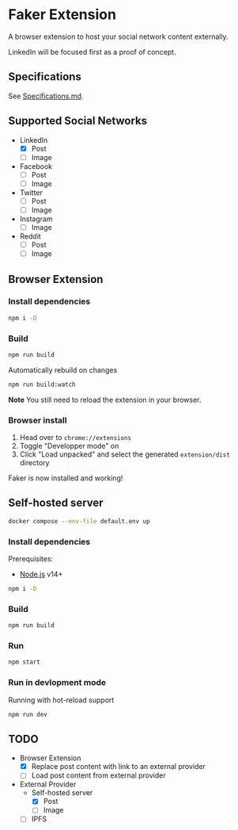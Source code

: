 # Faker Extension

A browser extension to host your social network content externally.

LinkedIn will be focused first as a proof of concept.

## Specifications

See [Specifications.md](./specifications.md).

## Supported Social Networks

- LinkedIn
  - [x] Post
  - [ ] Image
- Facebook
  - [ ] Post
  - [ ] Image
- Twitter
  - [ ] Post
  - [ ] Image
- Instagram
  - [ ] Image
- Reddit
  - [ ] Post
  - [ ] Image

## Browser Extension

### Install dependencies

```sh
npm i -D
```

### Build

```sh
npm run build
```

Automatically rebuild on changes

```sh
npm run build:watch
```

**Note** You still need to reload the extension in your browser.

### Browser install

1. Head over to `chrome://extensions`
1. Toggle "Developper mode" on
1. Click "Load unpacked" and select the generated `extension/dist` directory

Faker is now installed and working!

## Self-hosted server

```sh
docker compose --env-file default.env up
```

### Install dependencies

Prerequisites:

- [Node.js](https://nodejs.org/) v14+

```sh
npm i -D
```

### Build

```sh
npm run build
```

### Run

```sh
npm start
```

### Run in devlopment mode

Running with hot-reload support

```sh
npm run dev
```

## TODO

- Browser Extension
  - [x] Replace post content with link to an external provider
  - [ ] Load post content from external provider
- External Provider
  - Self-hosted server
    - [x] Post
    - [ ] Image
  - [ ] IPFS
